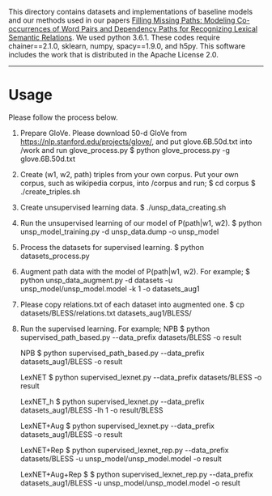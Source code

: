 This directory contains datasets and implementations of baseline models and our methods used in our papers [Filling Missing Paths: Modeling Co-occurrences of Word Pairs and Dependency Paths for Recognizing Lexical Semantic Relations][1].
We used python 3.6.1.
These codes require chainer==2.1.0, sklearn, numpy,  spacy==1.9.0, and h5py.
This software includes the work that is distributed in the Apache License 2.0.

--------------------------------------------------------------------------------------------------------------------
# Usage
Please follow the process below.

1. Prepare GloVe. Please download 50-d GloVe from https://nlp.stanford.edu/projects/glove/, and put glove.6B.50d.txt into /work and run glove_process.py
	$ python glove_process.py -g glove.6B.50d.txt

2. Create (w1, w2, path) triples from your own corpus.
Put your own corpus, such as wikipedia corpus, into /corpus and run;
	$ cd corpus
	$ ./create_triples.sh <your corpus>

3. Create unsupervised learning data.
	$ ./unsp_data_creating.sh
	
4. Run the unsupervised learning of our model of P(path|w1, w2).
	$ python unsp_model_training.py -d unsp_data.dump -o unsp_model

5. Process the datasets for supervised learning.
	$ python datasets_process.py
	
6. Augment path data with the model of P(path|w1, w2). For example;
	$ python unsp_data_augment.py -d datasets -u unsp_model/unsp_model.model -k 1 -o datasets_aug1
	
7. Please copy relations.txt of each dataset into augmented one.
	$ cp datasets/BLESS/relations.txt datasets_aug1/BLESS/

8. Run the supervised learning. For example;
	NPB
	$ python supervised_path_based.py --data_prefix datasets/BLESS -o result

	NPB
	$ python supervised_path_based.py --data_prefix datasets_aug1/BLESS -o result

	LexNET
	$ python supervised_lexnet.py --data_prefix datasets/BLESS -o result
	
	LexNET_h
	$ python supervised_lexnet.py --data_prefix datasets_aug1/BLESS -lh 1 -o result/BLESS
	
	LexNET+Aug
	$ python supervised_lexnet.py --data_prefix datasets_aug1/BLESS -o result
	
	LexNET+Rep
	$ python supervised_lexnet_rep.py --data_prefix datasets/BLESS -u unsp_model/unsp_model.model -o result
	
	LexNET+Aug+Rep
	$ $ python supervised_lexnet_rep.py --data_prefix datasets_aug1/BLESS -u unsp_model/unsp_model.model -o result


[1]:http://aclweb.org/anthology/N18-1102